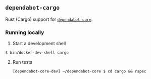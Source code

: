 ## `dependabot-cargo`

Rust (Cargo) support for [`dependabot-core`][core-repo].

### Running locally

1. Start a development shell

  ```
  $ bin/docker-dev-shell cargo
  ```

2. Run tests
   ```
   [dependabot-core-dev] ~/dependabot-core $ cd cargo && rspec
   ```

[core-repo]: https://github.com/dependabot/dependabot-core
